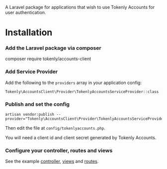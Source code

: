 A Laravel package for applications that wish to use Tokenly Accounts for user authentication.

# Installation


### Add the Laravel package via composer

composer require tokenly/accounts-client



### Add Service Provider

Add the following to the `providers` array in your application config:

```
Tokenly\AccountsClient\Provider\TokenlyAccountsServiceProvider::class
```



### Publish and set the config

```
artisan vendor:publish --provider="Tokenly\AccountsClient\Provider\TokenlyAccountsServiceProvider"
```

Then edit the file at `config/tokenlyaccounts.php`.

You will need a client id and client secret generated by Tokenly Accounts.



### Configure your controller, routes and views

See the example [controller](examples/controllers/AccountController.php), [views](examples/views) and [routes](examples/routes.php).

